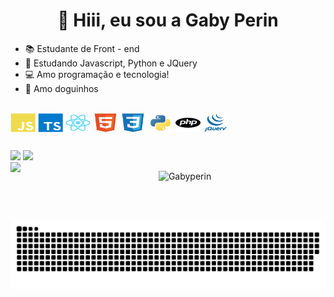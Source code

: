 <h1 align = "center">👋 Hiii, eu sou a Gaby Perin</h1>
  
- 📚 Estudante de Front - end
- 🌱 Estudando Javascript, Python e JQuery
- 💻 Amo programação e tecnologia!
- 🐶 Amo doguinhos

<div style="display: inline_block"><br>
  <img align="center" alt="gabi-Js" height="30" width="40" src="https://raw.githubusercontent.com/devicons/devicon/master/icons/javascript/javascript-plain.svg">
  <img align="center" alt="gabi-Ts" height="30" width="40" src="https://raw.githubusercontent.com/devicons/devicon/master/icons/typescript/typescript-plain.svg">
  <img align="center" alt="gabi-React" height="30" width="40" src="https://raw.githubusercontent.com/devicons/devicon/master/icons/react/react-original.svg">
  <img align="center" alt="gabi-HTML" height="30" width="40" src="https://raw.githubusercontent.com/devicons/devicon/master/icons/html5/html5-original.svg">
  <img align="center" alt="gabi-CSS" height="30" width="40" src="https://raw.githubusercontent.com/devicons/devicon/master/icons/css3/css3-original.svg">
  <img align="center" alt="gabi-Python" height="30" width="40" src="https://raw.githubusercontent.com/devicons/devicon/master/icons/python/python-original.svg">
  <img align="center" alt="gabi-PHP" height="30" width="40" src="https://raw.githubusercontent.com/devicons/devicon/master/icons/php/php-plain.svg">
  <img align="center" alt="Nick-JQuery" height="30" width="40" src="https://raw.githubusercontent.com/devicons/devicon/master/icons/jquery/jquery-plain-wordmark.svg">
</div>

  ##
 
<div> 
  <a href="https://www.instagram.com/gabiialvesp_/" target="_blank"><img src="https://img.shields.io/badge/-Instagram-%23E4405F?style=for-the-badge&logo=instagram&logoColor=white" target="_blank"></a>
  <a href="mailto:gabiap02@gmail.com" target="_blank">
        <img src="https://img.shields.io/badge/-Email-%23333?style=for-the-badge&logo=gmail&logoColor=white" target="_blank"></a>
</div>

<img align="left"  width="47%"  src="https://github-readme-stats.vercel.app/api?username=Gabyperin&show_icons=true&theme=midnight-purple" />


<p> <img align = "left" src = "https://github-readme-stats.vercel.app/api/top-langs?username=Gabyperin&show_icons=true&locale=en&layout=compact" alt = "Gabyperin" /> </p>
<br><br>

![Snake animation](https://github.com/GabrielSSGitb/GabrielSSGitb/blob/output/github-contribution-grid-snake.svg)
